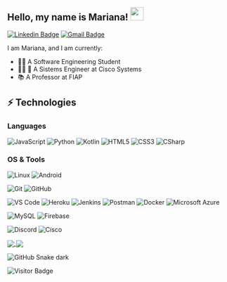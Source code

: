<!---
MariiMariis/MariiMariis is a ✨ special ✨ repository because its `README.md` (this file) appears on your GitHub profile.
You can click the Preview link to take a look at your changes.
--->

## Hello, my name is Mariana! <img src="https://raw.githubusercontent.com/aemmadi/aemmadi/master/wave.gif" width="30px">

 [![Linkedin Badge](https://img.shields.io/badge/-MarianaMotta-blue?style=flat-square&logo=Linkedin&logoColor=white&link=https://www.linkedin.com/in/mariana-motta-96b21096/)](https://www.linkedin.com/in/mariana-motta-96b21096/)
 [![Gmail Badge](https://img.shields.io/badge/-mariana.motta94@gmail.com-c14438?style=flat&logo=Gmail&logoColor=white)](mailto:mariana.motta94@gmail.com "Connect via Email")
 
 I am Mariana, and I am currently:

* :woman_student: A Software Engineering Student
* :woman_technologist: :office: A Sistems Engineer at Cisco Systems
* :books: A Professor at FIAP 

## ⚡ Technologies

### Languages 

![JavaScript](https://img.shields.io/badge/-JavaScript-black?style=flat-square&logo=javascript)
![Python](https://img.shields.io/badge/-Python-black?style=flat-square&logo=Python)
![Kotlin](https://img.shields.io/badge/-kotlin-006a71?style=plastic&logo=kotlin)
![HTML5](https://img.shields.io/badge/-HTML5-E34F26?style=plastic&logo=html5&logoColor=white)
![CSS3](https://img.shields.io/badge/-CSS3-1572B6?style=plastic&logo=css3)
![CSharp](https://img.shields.io/badge/-CSharp-1572B6?style=plastic&logo=css3)


### OS & Tools

![Linux](https://img.shields.io/badge/Linux-black?style=flat-square&logo=linux)
![Android](https://img.shields.io/badge/Android-05150C?style=flat-square&logo=android)

![Git](https://img.shields.io/badge/-Git-black?style=flat-square&logo=git)
![GitHub](https://img.shields.io/badge/-GitHub-181717?style=flat-square&logo=github)
  
![VS Code](https://img.shields.io/badge/-VS%20Code-007ACC?style=plastic&logo=visual-studio-code)
![Heroku](https://img.shields.io/badge/-Heroku-430098?style=flat-square&logo=heroku)
![Jenkins](https://img.shields.io/badge/-Jenkins-black?style=plastic&logo=Jenkins)
![Postman](https://img.shields.io/badge/Postman-black?style=flat-square&logo=postman)
![Docker](https://img.shields.io/badge/-Docker-black?style=flat-square&logo=docker)
![Microsoft Azure](https://img.shields.io/badge/Microsoft%20Azure-232F7E?style=flat-square&logo=microsoft-azure)

![MySQL](https://img.shields.io/badge/-MySQL-black?style=flat-square&logo=mysql)
![Firebase](https://img.shields.io/badge/Firebase-black?style=flat-square&logo=firebase)

![Discord](https://img.shields.io/badge/Discord-black?style=flat-square&logo=discord)
![Cisco](https://img.shields.io/badge/Cisco-black?style=flat-square&logo=cisco)


  
<a href="https://github.com/anuraghazra/github-readme-stats">
  <img align="center" src="https://github-readme-stats.vercel.app/api?username=MariiMariis&theme=nightowl&show_icons=true"/>
</a>   
<a>
  <img align="center"  src="https://github-readme-stats.vercel.app/api/top-langs/?username=MariiMariis&layout=compact&count_private=true&theme=nightowl"/>
</a> 
 

![GitHub Snake dark](https://github.com/MariiMariis/MariiMariis/blob/output/github-contribution-grid-snake.svg)

![Visitor Badge](https://visitor-badge.laobi.icu/badge?page_id=MariiMariis.MariiMariis)

